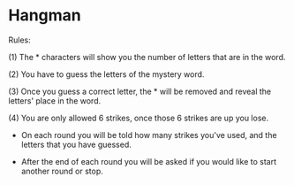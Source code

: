 # Hangman
Rules:

(1) The * characters will show you the number of letters that are in the word.

(2) You have to guess the letters of the mystery word.

(3) Once you guess a correct letter, the * will be removed and reveal the letters' place in the word.

(4) You are only allowed 6 strikes, once those 6 strikes are up you lose.

- On each round you will be told how many strikes you've used, and the letters that you have guessed.

- After the end of each round you will be asked if you would like to start another round or stop.
